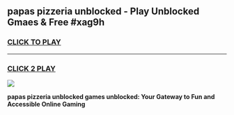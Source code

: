 
## papas pizzeria unblocked - Play Unblocked Gmaes & Free #xag9h
<h3>
<a href="https://premium.freeplayer.one?title=papas_pizzeria_unblocked&ref=03M">CLICK TO PLAY</a></h3>
<hr>

<h3>
<a href="https://premium.freeplayer.one?title=papas_pizzeria_unblocked&ref=03M">CLICK 2 PLAY</a>
  
</h3>

<a href="https://premium.freeplayer.one?title=papas_pizzeria_unblocked&ref=03M"><img src="https://clearcache.store/games.png"></a>


**papas pizzeria unblocked games unblocked: Your Gateway to Fun and Accessible Online Gaming**

